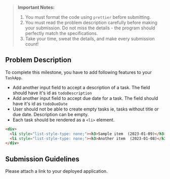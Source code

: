 > **Important Notes:**
>
> 1. You must format the code using `prettier` before submitting.
> 2. You must read the problem description carefully before making your submission. Do not miss the details - the program should perfectly match the specifications.
> 3. Take your time, sweat the details, and make every submission count!

## Problem Description

To complete this milestone, you have to add following features to your `TaskApp`.

- Add another input field to accept a description of a task. The field should have it's id as `todoDescription`
- Add another input field to accept due date for a task. The field should have it's id as `todoDueDate`
- User should not be able to create empty tasks ie, tasks without title or due date. Description can be empty.
- Each task should be rendered as a `<li>` element. 

```html
<div>
  <li style="list-style-type: none;"><h3>Sample item  (2023-01-09)</h3>some description</li>
  <li style="list-style-type: none;"><h3>Another item  (2023-01-08)</h3>another description</li>
</div>
```

## Submission Guidelines

Please attach a link to your deployed application.
